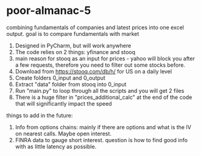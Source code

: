 # poor-almanac-5

combining fundamentals of companies and latest prices into one excel output. 
goal is to compare fundamentals with market 

1. Designed in PyCharm, but will work anywhere
2. The code relies on 2 things: yfinance and stooq
3. main reason for stooq as an input for prices - yahoo will block you after a few requests, therefore you need to filter out some stocks before.
4. Download from https://stooq.com/db/h/ for US on a daily level
5. Create folders 0_input and 0_output
6. Extract "data" folder from stooq into 0_input
7. Run "main.py" to loop through all the scripts and you will get 2 files 
8. There is a huge filter in "prices_additional_calc" at the end of the code that will significantly impact the speed

things to add in the future: 
1. Info from options chains: mainly if there are options and what is the IV on nearest calls. Maybe open interest. 
2. FINRA data to gauge short interest. question is how to find good info with as little latency as possible.  
